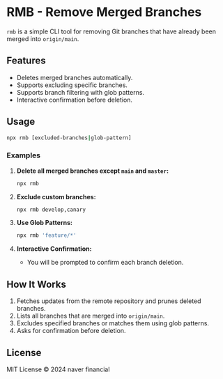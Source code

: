 # RMB - Remove Merged Branches

`rmb` is a simple CLI tool for removing Git branches that have already been merged into `origin/main`.

## Features

- Deletes merged branches automatically.
- Supports excluding specific branches.
- Supports branch filtering with glob patterns.
- Interactive confirmation before deletion.

## Usage

```bash
npx rmb [excluded-branches|glob-pattern]
```

### Examples

1. **Delete all merged branches except `main` and `master`:**

   ```bash
   npx rmb
   ```

2. **Exclude custom branches:**

   ```bash
   npx rmb develop,canary
   ```

3. **Use Glob Patterns:**

   ```bash
   npx rmb 'feature/*'
   ```

4. **Interactive Confirmation:**

   - You will be prompted to confirm each branch deletion.

## How It Works

1. Fetches updates from the remote repository and prunes deleted branches.
2. Lists all branches that are merged into `origin/main`.
3. Excludes specified branches or matches them using glob patterns.
4. Asks for confirmation before deletion.

## License

MIT License © 2024 naver financial
